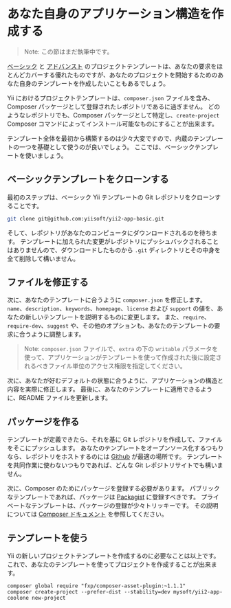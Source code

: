 あなた自身のアプリケーション構造を作成する
==========================================

> Note: この節はまだ執筆中です。

[ベーシック](https://github.com/yiisoft/yii2-app-basic) と [アドバンスト](https://github.com/yiisoft/yii2-app-advanced) のプロジェクトテンプレートは、あなたの要求をほとんどカバーする優れたものですが、あなたのプロジェクトを開始するためのあなた自身のテンプレートを作成したいこともあるでしょう。

Yii におけるプロジェクトテンプレートは、`composer.json` ファイルを含み、Composer パッケージとして登録されたレポジトリであるに過ぎません。
どのようなレポジトリでも、Composer パッケージとして特定し、`create-project` Composer コマンドによってインストール可能なものにすることが出来ます。

テンプレート全体を最初から構築するのは少々大変ですので、内蔵のテンプレートの一つを基礎として使うのが良いでしょう。
ここでは、ベーシックテンプレートを使いましょう。

ベーシックテンプレートをクローンする
------------------------------------

最初のステップは、ベーシック Yii テンプレートの Git レポジトリをクローンすることです。

```bash
git clone git@github.com:yiisoft/yii2-app-basic.git
```

そして、レポジトリがあなたのコンピュータにダウンロードされるのを待ちます。
テンプレートに加えられた変更がレポジトリにプッシュバックされることはありませんので、ダウンロードしたものから `.git` ディレクトリとその中身を全て削除して構いません。

ファイルを修正する
------------------

次に、あなたのテンプレートに合うように `composer.json` を修正します。
`name`、`description`、`keywords`、`homepage`、`license` および `support` の値を、あなたの新しいテンプレートを説明するものに変更します。
また、`require`、`require-dev`、`suggest` や、その他のオプションも、あなたのテンプレートの要求に合うように調整します。

> Note: `composer.json` ファイルで、`extra` の下の `writable` パラメータを使って、アプリケーションがテンプレートを使って作成された後に設定されるべきファイル単位のアクセス権限を指定してください。

次に、あなたが好むデフォルトの状態に合うように、アプリケーションの構造と内容を実際に修正します。
最後に、あなたのテンプレートに適用できるように、README ファイルを更新します。

パッケージを作る
----------------

テンプレートが定義できたら、それを基に Git レポジトリを作成して、ファイルをそこにプッシュします。
あなたのテンプレートをオープンソース化するつもりなら、レポジトリをホストするのには [Github](http://github.com) が最適の場所です。
テンプレートを共同作業に使わないつもりであれば、どんな Git レポジトリサイトでも構いません。

次に、Composer のためにパッケージを登録する必要があります。
パブリックなテンプレートであれば、パッケージは [Packagist](https://packagist.org/) に登録すべきです。
プライベートなテンプレートは、パッケージの登録が少々トリッキーです。
その説明については [Composer ドキュメント](https://getcomposer.org/doc/05-repositories.md#hosting-your-own) を参照してください。

テンプレートを使う
------------------

Yii の新しいプロジェクトテンプレートを作成するのに必要なことは以上です。
これで、あなたのテンプレートを使ってプロジェクトを作成することが出来ます。

```
composer global require "fxp/composer-asset-plugin:~1.1.1"
composer create-project --prefer-dist --stability=dev mysoft/yii2-app-coolone new-project
```
